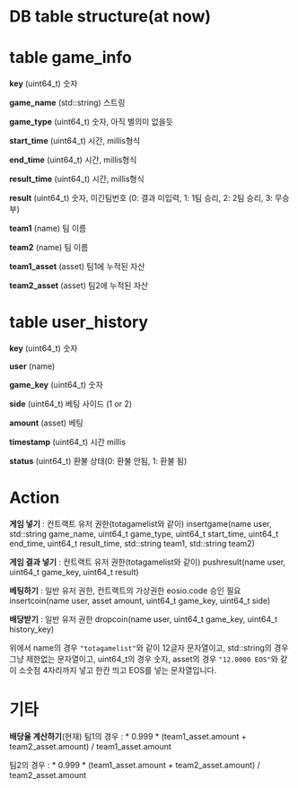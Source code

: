 DB table structure(at now)
==
table game_info
===
**key** (uint64_t) 숫자

**game_name** (std::string) 스트링

**game_type** (uint64_t) 숫자, 아직 별의미 없을듯

**start_time** (uint64_t) 시간, millis형식

**end_time** (uint64_t) 시간, millis형식

**result_time** (uint64_t) 시간, millis형식

**result** (uint64_t) 숫자, 이긴팀번호 (0: 결과 미입력, 1: 1팀 승리, 2: 2팀 승리, 3: 무승부)

**team1** (name) 팀 이름

**team2** (name) 팀 이름

**team1_asset** (asset) 팀1에 누적된 자산

**team2_asset** (asset) 팀2에 누적된 자산

table user_history
===
**key** (uint64_t) 숫자

**user** (name) 

**game_key** (uint64_t) 숫자

**side** (uint64_t) 베팅 사이드 (1 or 2)

**amount** (asset) 베팅

**timestamp** (uint64_t) 시간 millis

**status** (uint64_t) 환불 상태(0: 환불 안됨, 1: 환불 됨)

Action
===
**게임 넣기** : 컨트랙트 유저 권한(totagamelist와 같이)
insertgame(name user, std::string game_name, uint64_t game_type, uint64_t start_time,
        uint64_t end_time, uint64_t result_time, std::string team1, std::string team2)

**게임 결과 넣기** : 컨트랙트 유저 권한(totagamelist와 같이)
pushresult(name user, uint64_t game_key, uint64_t result)


**베팅하기** : 일반 유저 권한, 컨트랙트의 가상권한 eosio.code 승인 필요
insertcoin(name user, asset amount, uint64_t game_key, uint64_t side)

**배당받기** : 일반 유저 권한
dropcoin(name user, uint64_t game_key, uint64_t history_key)


위에서 name의 경우 `"totagamelist"`와 같이 12글자 문자열이고, std::string의 경우 그냥 제한없는 문자열이고, uint64_t의 경우 숫자, asset의 경우 `"12.0000 EOS"`와 같이 소숫점 4자리까지 넣고 한칸 띄고 EOS를 넣는 문자열입니다.

기타
===
**배당율 계산하기**(현재)
팀1의 경우 : * 0.999 * (team1_asset.amount + team2_asset.amount) / team1_asset.amount

팀2의 경우 : * 0.999 * (team1_asset.amount + team2_asset.amount) / team2_asset.amount
